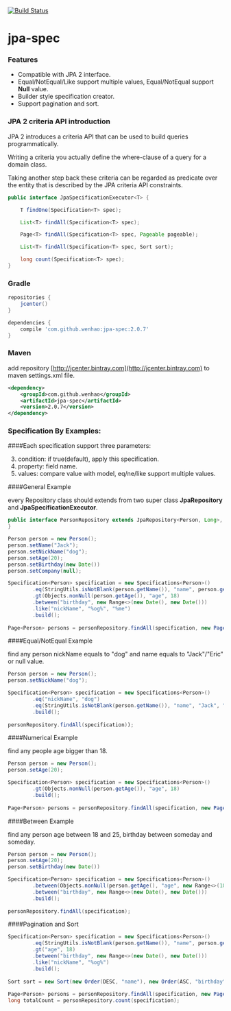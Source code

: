 [![Build Status](https://travis-ci.org/wenhao/jpa-spec.svg?branch=master)](https://travis-ci.org/wenhao/jpa-spec)

# jpa-spec

### Features

* Compatible with JPA 2 interface.
* Equal/NotEqual/Like support multiple values, Equal/NotEqual support **Null** value.
* Builder style specification creator.
* Support pagination and sort.


### JPA 2 criteria API introduction

JPA 2 introduces a criteria API that can be used to build queries programmatically. 

Writing a criteria you actually define the where-clause of a query for a domain class.
 
Taking another step back these criteria can be regarded as predicate over the entity that is described by the JPA criteria API constraints.

```java
public interface JpaSpecificationExecutor<T> {

	T findOne(Specification<T> spec);

	List<T> findAll(Specification<T> spec);

	Page<T> findAll(Specification<T> spec, Pageable pageable);

	List<T> findAll(Specification<T> spec, Sort sort);

	long count(Specification<T> spec);
}

```

### Gradle

```groovy
repositories {
    jcenter()
}

dependencies {
    compile 'com.github.wenhao:jpa-spec:2.0.7'
}
```

### Maven

add repository [http://jcenter.bintray.com](http://jcenter.bintray.com) to maven settings.xml file.

```xml
<dependency>
    <groupId>com.github.wenhao</groupId>
    <artifactId>jpa-spec</artifactId>
    <version>2.0.7</version>
</dependency>
```

### Specification By Examples:

####Each specification support three parameters:

3. condition: if true(default), apply this specification.
1. property: field name.
2. values: compare value with model, eq/ne/like support multiple values.

####General Example

every Repository class should extends from two super class **JpaRepository** and **JpaSpecificationExecutor**.

```java
public interface PersonRepository extends JpaRepository<Person, Long>, JpaSpecificationExecutor<Person> {
}

Person person = new Person();
person.setName("Jack");
person.setNickName("dog");
person.setAge(20);
person.setBirthday(new Date())
person.setCompany(null);

Specification<Person> specification = new Specifications<Person>()
        .eq(StringUtils.isNotBlank(person.getName()), "name", person.getName())
        .gt(Objects.nonNull(person.getAge()), "age", 18)
        .between("birthday", new Range<>(new Date(), new Date()))
        .like("nickName", "%og%", "%me")
        .build();
        
Page<Person> persons = personRepository.findAll(specification, new PageRequest(0, 15));           
```

####Equal/NotEqual Example

find any person nickName equals to "dog" and name equals to "Jack"/"Eric" or null value.

```java
Person person = new Person();
person.setNickName("dog");

Specification<Person> specification = new Specifications<Person>()
        .eq("nickName", "dog")
        .eq(StringUtils.isNotBlank(person.getName()), "name", "Jack", "Eric", null)
        .build();
        
personRepository.findAll(specification)); 
```

####Numerical Example

find any people age bigger than 18. 

```java
Person person = new Person();
person.setAge(20);

Specification<Person> specification = new Specifications<Person>()
        .gt(Objects.nonNull(person.getAge()), "age", 18)
        .build();
        
Page<Person> persons = personRepository.findAll(specification, new PageRequest(0, 15));    
```

####Between Example

find any person age between 18 and 25, birthday between someday and someday.

```java
Person person = new Person();
person.setAge(20);
person.setBirthday(new Date())

Specification<Person> specification = new Specifications<Person>()
        .between(Objects.nonNull(person.getAge(), "age", new Range<>(18, 25))
        .between("birthday", new Range<>(new Date(), new Date()))
        .build();
        
personRepository.findAll(specification);      
```

####Pagination and Sort

```java
Specification<Person> specification = new Specifications<Person>()
        .eq(StringUtils.isNotBlank(person.getName()), "name", person.getName())
        .gt("age", 18)
        .between("birthday", new Range<>(new Date(), new Date()))
        .like("nickName", "%og%")
        .build();
        
Sort sort = new Sort(new Order(DESC, "name"), new Order(ASC, "birthday"));
        
Page<Person> persons = personRepository.findAll(specification, new PageRequest(0, 15, sort));
long totalCount = personRepository.count(specification);        
```
